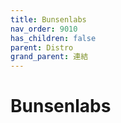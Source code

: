 ```yaml
---
title: Bunsenlabs
nav_order: 9010
has_children: false
parent: Distro
grand_parent: 連結
---
```



# Bunsenlabs
